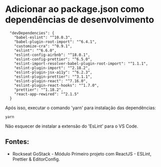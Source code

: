 # Adicionar ao package.json como dependências de desenvolvimento

```
  "devDependencies": {
    "babel-eslint": "^10.0.3",
    "babel-plugin-root-import": "^6.4.1",
    "customize-cra": "^0.9.1",
    "eslint": "^6.6.0",
    "eslint-config-airbnb": "^18.0.1",
    "eslint-config-prettier": "^6.5.0",
    "eslint-import-resolver-babel-plugin-root-import": "^1.1.1",
    "eslint-plugin-import": "^2.18.2",
    "eslint-plugin-jsx-a11y": "^6.2.3",
    "eslint-plugin-prettier": "^3.1.1",
    "eslint-plugin-react": "^7.16.0",
    "eslint-plugin-react-hooks": "^1.7.0",
    "prettier": "^1.18.2",
    "react-app-rewired": "^2.1.5"
  }
  ```

Após isso, executar o comando 'yarn' para instalação das dependências:
```
yarn
```

Não esquecer de instalar a extensão do 'EsLint' para o VS Code.

## Fontes:
- Rockseat GoStack - Módulo Primeiro projeto com ReactJS - ESLint, Prettier & EditorConfig.
